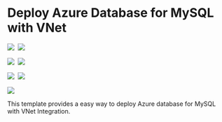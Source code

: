 # Deploy Azure Database for MySQL with VNet

<IMG SRC="https://azbotstorage.blob.core.windows.net/badges/101-managed-mysql-with-vnet/PublicLastTestDate.svg" />&nbsp;
<IMG SRC="https://azbotstorage.blob.core.windows.net/badges/101-managed-mysql-with-vnet/PublicDeployment.svg" />&nbsp;

<IMG SRC="https://azbotstorage.blob.core.windows.net/badges/101-managed-mysql-with-vnet/FairfaxLastTestDate.svg" />&nbsp;
<IMG SRC="https://azbotstorage.blob.core.windows.net/badges/101-managed-mysql-with-vnet/FairfaxDeployment.svg" />&nbsp;

<IMG SRC="https://azbotstorage.blob.core.windows.net/badges/101-managed-mysql-with-vnet/BestPracticeResult.svg" />&nbsp;
<IMG SRC="https://azbotstorage.blob.core.windows.net/badges/101-managed-mysql-with-vnet/CredScanResult.svg" />&nbsp;

<a href="https://portal.azure.com/#create/Microsoft.Template/uri/https%3A%2F%2Fraw.githubusercontent.com%2FAzure%2Fazure-quickstart-templates%2Fmaster%2F101-managed-mysql-with-vnet%2Fazuredeploy.json" target="_blank">
  <img src="http://azuredeploy.net/deploybutton.png"/>
</a>

This template provides a easy way to deploy Azure database for MySQL with VNet Integration.
